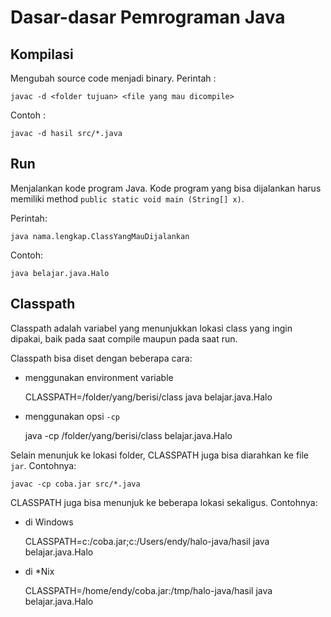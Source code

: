 # Dasar-dasar Pemrograman Java #

## Kompilasi ##

Mengubah source code menjadi binary.
Perintah : 

```
javac -d <folder tujuan> <file yang mau dicompile>
```

Contoh :

```
javac -d hasil src/*.java
```

## Run ##

Menjalankan kode program Java. Kode program yang bisa dijalankan harus memiliki method `public static void main (String[] x)`.

Perintah:

```
java nama.lengkap.ClassYangMauDijalankan
```

Contoh:

```
java belajar.java.Halo
```

## Classpath ##

Classpath adalah variabel yang menunjukkan lokasi class yang ingin dipakai, baik pada saat compile maupun pada saat run.

Classpath bisa diset dengan beberapa cara:

* menggunakan environment variable

    CLASSPATH=/folder/yang/berisi/class java belajar.java.Halo

* menggunakan opsi `-cp`

    java -cp /folder/yang/berisi/class belajar.java.Halo

Selain menunjuk ke lokasi folder, CLASSPATH juga bisa diarahkan ke file `jar`. Contohnya:

```
javac -cp coba.jar src/*.java
```

CLASSPATH juga bisa menunjuk ke beberapa lokasi sekaligus. Contohnya:

* di Windows

    CLASSPATH=c:/coba.jar;c:/Users/endy/halo-java/hasil java belajar.java.Halo

* di *Nix

    CLASSPATH=/home/endy/coba.jar:/tmp/halo-java/hasil java belajar.java.Halo


